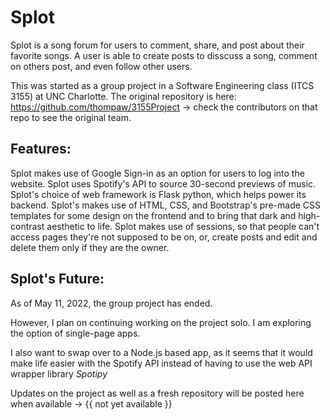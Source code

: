 # Splot

Splot is a song forum for users to comment, share, and post about their favorite songs. A user is able to create posts to disscuss a song, comment on others post, and even follow other users.

This was started as a group project in a Software Engineering class (ITCS 3155) at UNC Charlotte. The original repository is here: https://github.com/thompaw/3155Project
-> check the contributors on that repo to see the original team.

## Features:
Splot makes use of Google Sign-in as an option for users to log into the website.
Splot uses Spotify's API to source 30-second previews of music.
Splot's choice of web framework is Flask python, which helps power its backend. 
Splot's makes use of HTML, CSS, and Bootstrap's pre-made CSS templates for some design on the frontend and to bring that dark and high-contrast aesthetic to life.
Splot makes use of sessions, so that people can't access pages they're not supposed to be on, or, create posts and edit and delete them only if they are the owner.

## Splot's Future:
As of May 11, 2022, the group project has ended.

However, I plan on continuing working on the project solo. I am exploring the option of single-page apps.

I also want to swap over to a Node.js based app, as it seems that it would make life easier with the Spotify API instead of having to use the web API wrapper library _Spotipy_

Updates on the project as well as a fresh repository will be posted here when available -> {{ not yet available }}

